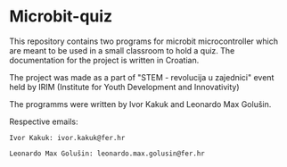 # Microbit-quiz

This repository contains two programs for microbit microcontroller which are meant to be used in a small classroom to hold a quiz.
The documentation for the project is written in Croatian.

The project was made as a part of "STEM - revolucija u zajednici" event held by IRIM (Institute for Youth Development and Innovativity)


The programms were written by Ivor Kakuk and Leonardo Max Golušin.

Respective emails:


    Ivor Kakuk: ivor.kakuk@fer.hr
    
    Leonardo Max Golušin: leonardo.max.golusin@fer.hr
